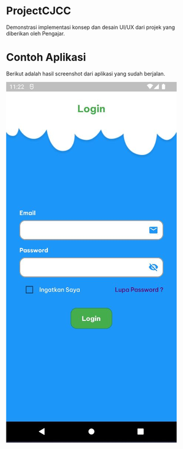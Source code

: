 # ProjectCJCC

Demonstrasi implementasi konsep dan desain UI/UX dari projek yang diberikan oleh Pengajar.

# Contoh Aplikasi
Berikut adalah hasil screenshot dari aplikasi yang sudah berjalan.

![Screenshot aplikasi.](https://github.com/ftryyln/projectcjcc1/blob/master/gitassets/logincap_screen.JPG?raw=true "Screenshot aplikasi.")